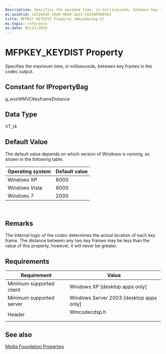 ```yaml
---
Description: Specifies the maximum time, in milliseconds, between key frames in the codec output.
ms.assetid: 2a52e6a5-10a0-46dd-aa31-cb55094903b5
title: MFPKEY_KEYDIST Property (Wmcodecdsp.h)
ms.topic: reference
ms.date: 05/31/2018
---
```


# MFPKEY\_KEYDIST Property

Specifies the maximum time, in milliseconds, between key frames in the codec output.

## Constant for IPropertyBag

g\_wszWMVCKeyframeDistance

## Data Type

VT\_I4

## Default Value

The default value depends on which version of Windows is running, as shown in the following table.



| Operating system | Default value |
|------------------|---------------|
| Windows XP       | 8000          |
| Windows Vista    | 8000          |
| Windows 7        | 2000          |



 

## Remarks

The internal logic of the codec determines the actual location of each key frame. The distance between any two key frames may be less than the value of this property, however, it will never be greater.

## Requirements



| Requirement | Value |
|-------------------------------------|-----------------------------------------------------------------------------------------|
| Minimum supported client<br/> | Windows XP \[desktop apps only\]<br/>                                             |
| Minimum supported server<br/> | Windows Server 2003 \[desktop apps only\]<br/>                                    |
| Header<br/>                   | <dl> <dt>Wmcodecdsp.h</dt> </dl> |



## See also

<dl> <dt>

[Media Foundation Properties](media-foundation-properties.md)
</dt> </dl>

 

 




